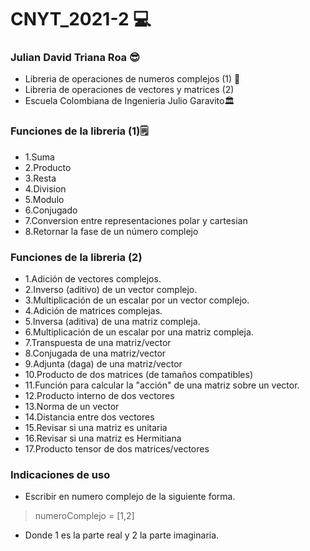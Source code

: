 # CNYT_2021-2 💻
### Julian David Triana Roa 😎
- Libreria de operaciones de numeros complejos (1) 🔢
- Libreria de operaciones de vectores y matrices (2)
- Escuela Colombiana de Ingenieria Julio Garavito🏛️

### Funciones de la libreria (1)🗒️
- 1.Suma
- 2.Producto
- 3.Resta
- 4.Division
- 5.Modulo
- 6.Conjugado
- 7.Conversion entre representaciones polar y cartesian
- 8.Retornar la fase de un número complejo 

### Funciones de la libreria (2)
- 1.Adición de vectores complejos.
- 2.Inverso (aditivo) de un vector complejo.
- 3.Multiplicación de un escalar por un vector complejo.
- 4.Adición de matrices complejas.
- 5.Inversa (aditiva) de una matriz compleja.
- 6.Multiplicación de un escalar por una matriz compleja.
- 7.Transpuesta de una matriz/vector
- 8.Conjugada de una matriz/vector
- 9.Adjunta (daga) de una matriz/vector
- 10.Producto de dos matrices (de tamaños compatibles)
- 11.Función para calcular la "acción" de una matriz sobre un vector.
- 12.Producto interno de dos vectores
- 13.Norma de un vector
- 14.Distancia entre dos vectores
- 15.Revisar si una matriz es unitaria
- 16.Revisar si una matriz es Hermitiana
- 17.Producto tensor de dos matrices/vectores

### Indicaciones de uso 
- Escribir en numero complejo de la siguiente forma.
> numeroComplejo = [1,2] 
- Donde 1 es la parte real y 2 la parte imaginaria.
